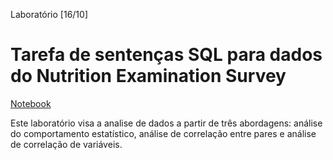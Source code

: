 Laboratório [16/10]

# Tarefa de sentenças SQL para dados do Nutrition Examination Survey 

[Notebook](https://github.com/robertaveronez/Banco-de-Dados/blob/master/lab04/notebook/nhanes-lab-02.ipynb)

Este laboratório visa a analise de dados a partir de três abordagens: análise do comportamento estatístico, análise de correlação entre pares e análise de correlação de variáveis.

